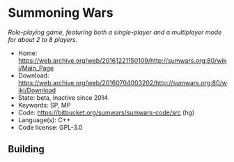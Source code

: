 # Summoning Wars

_Role-playing game, featuring both a single-player and a multiplayer mode for about 2 to 8 players._

- Home: <https://web.archive.org/web/20161221150109/http://sumwars.org:80/wiki/Main_Page>
- Download: <https://web.archive.org/web/20160704003202/http://sumwars.org:80/wiki/Download>
- State: beta, inactive since 2014
- Keywords: SP, MP
- Code: https://bitbucket.org/sumwars/sumwars-code/src (hg)
- Language(s): C++
- Code license: GPL-3.0

## Building

